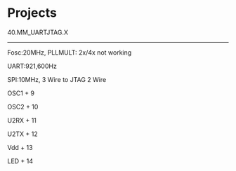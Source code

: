 # Projects
40.MM_UARTJTAG.X

---------------------------

 Fosc:20MHz, PLLMULT: 2x/4x not working

 UART:921,600Hz

 SPI:10MHz, 3 Wire to JTAG 2 Wire


  OSC1 +  9

  OSC2 + 10

  U2RX + 11

  U2TX + 12
  
  Vdd  + 13

  LED  + 14